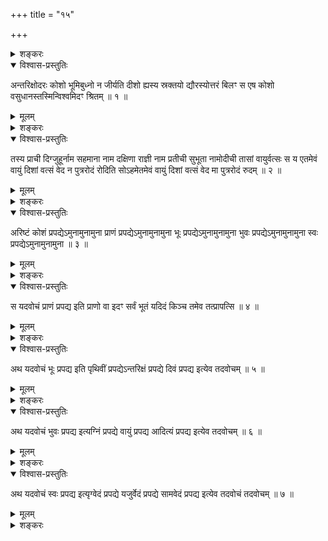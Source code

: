 +++
title = "१५"

+++

<details><summary>शङ्करः</summary>

‘अस्य कुले वीरो जायते’ इत्युक्तम् । न वीरजन्ममात्रं पितुस्त्राणाय,
‘तस्मात्पुत्रमनुशिष्टं लोक्यमाहुः’ (बृ. उ. १ । ५ । १७) इति
श्रुत्यन्तरात् । अतस्तद्दीर्घायुष्ट्वं कथं स्यादित्येवमर्थं
कोशविज्ञानारम्भः । अभ्यर्हितविज्ञानव्यासङ्गादनन्तरमेव
नोक्तं तदिदानीमेव आरभ्यते —
</details>

<details open><summary>विश्वास-प्रस्तुतिः</summary>

अन्तरिक्षोदरः कोशो भूमिबुध्नो न जीर्यति दीशो ह्यस्य स्रक्तयो
द्यौरस्योत्तरं बिलꣳ स एष कोशो
वसुधानस्तस्मिन्विश्वमिदꣳ श्रितम् ॥
१ ॥
</details>

<details><summary>मूलम्</summary>

अन्तरिक्षोदरः कोशो भूमिबुध्नो न जीर्यति दीशो ह्यस्य स्रक्तयो
द्यौरस्योत्तरं बिलꣳ स एष कोशो
वसुधानस्तस्मिन्विश्वमिदꣳ श्रितम् ॥
१ ॥
</details>

<details><summary>शङ्करः</summary>

अन्तरिक्षम् उदरम् अन्तःसुषिरं यस्य सोऽयम् अन्तरिक्षोदरः, कोशः कोश इव
अनेकधर्मसादृश्यात्कोशः ; स च भूमिबुध्नः भूमिर्बुध्नो मूलं यस्य स
भूमिबुध्नः, न जीर्यति न विनश्यति, त्रैलोक्यात्मकत्वात् ।
सहस्रयुगकालावस्थायी हि सः । दिशो हि अस्य
सर्वाः स्रक्तयः कोणाः । द्यौरस्य कोशस्य उत्तरम् ऊर्ध्वं बिलम् ; स एष
यथोक्तगुणः कोशः वसुधानः वसु धीयतेऽस्मिन्प्राणिनां कर्मफलाख्यम् ,
अतो वसुधानः । तस्मिन्नन्तः विश्वं समस्तं प्राणिकर्मफलं सह तत्साधनैः इदं
यद्गृह्यते प्रत्यक्षादिप्रमाणैः श्रितम् आश्रितं स्थितमित्यर्थः ॥
</details>

<details open><summary>विश्वास-प्रस्तुतिः</summary>

तस्य प्राची दिग्जुहूर्नाम सहमाना नाम दक्षिणा राज्ञी नाम प्रतीची सुभूता
नामोदीची तासां वायुर्वत्सः स य एतमेवं वायुं दिशां वत्सं वेद न
पुत्ररोदं रोदिति सोऽहमेतमेवं वायुं दिशां वत्सं वेद मा
पुत्ररोदं रुदम् ॥ २ ॥
</details>

<details><summary>मूलम्</summary>

तस्य प्राची दिग्जुहूर्नाम सहमाना नाम दक्षिणा राज्ञी नाम प्रतीची सुभूता
नामोदीची तासां वायुर्वत्सः स य एतमेवं वायुं दिशां वत्सं वेद न
पुत्ररोदं रोदिति सोऽहमेतमेवं वायुं दिशां वत्सं वेद मा
पुत्ररोदं रुदम् ॥ २ ॥
</details>

<details><summary>शङ्करः</summary>

तस्यास्य प्राची दिक् प्राग्गतो भागः जुहूर्नाम जुह्वत्यस्यां दिशि कर्मिणः
प्राङ्मुखाः सन्त इति जुहूर्नाम । सहमाना नाम सहन्तेऽस्यां पापकर्मफलानि
यमपुर्यां प्राणिन इति सहमाना नाम दक्षिणा दिक् । तथा राज्ञी नाम
प्रतीची पश्चिमा दिक् , राज्ञी राज्ञा वरुणेनाधिष्ठिता,
सन्ध्यारागयोगाद्वा । सुभूता नाम
भूतिमद्भिरीश्वरकुबेरादिभिरधिष्ठितत्वात्
सुभूता नाम उदीची । तासां दिशां वायुः वत्सः, दिग्जत्वाद्वायोः, पुरोवात
इत्यादिदर्शनात् । स यः कश्चित् पुत्रदीर्घजीवितार्थी एवं यथोक्तगुणं
वायुं दिशां वत्सम् अमृतं वेद, स न पुत्ररोदं पुत्रनिमित्तं रोदनं न
रोदिति, पुत्रो न म्रियत इत्यर्थः । यत एवं विशिष्टं
कोशदिग्वत्सविषयं विज्ञानम् , अतः सोऽहं
पुत्रजीवितार्थी एवमेतं वायुं दिशां वत्सं वेद
जाने । अतः पुत्ररोदं मा रुदं पुत्रमरणनिमित्तं पुत्ररोदो मम मा
भूदित्यर्थः ॥
</details>

<details open><summary>विश्वास-प्रस्तुतिः</summary>

अरिष्टं कोशं प्रपद्येऽमुनामुनामुना प्राणं प्रपद्येऽमुनामुनामुना भूः
प्रपद्येऽमुनामुनामुना भुवः प्रपद्येऽमुनामुनामुना स्वः
प्रपद्येऽमुनामुनामुना ॥ ३ ॥
</details>

<details><summary>मूलम्</summary>

अरिष्टं कोशं प्रपद्येऽमुनामुनामुना प्राणं प्रपद्येऽमुनामुनामुना भूः
प्रपद्येऽमुनामुनामुना भुवः प्रपद्येऽमुनामुनामुना स्वः
प्रपद्येऽमुनामुनामुना ॥ ३ ॥
</details>

<details><summary>शङ्करः</summary>

अरिष्टम् अविनाशिनं कोशं यथोक्तं प्रपद्ये प्रपन्नोऽस्मि पुत्रायुषे ।
अमुनामुनामुनेति त्रिर्नाम गृह्णाति पुत्रस्य । तथा प्राणं
प्रपद्येऽमुनामुनामुना, भूः प्रपद्येऽमुनामुनामुना, भुवः
प्रपद्येऽमुनामुनामुना, स्वः प्रपद्येऽमुनामुनामुना, सर्वत्र
प्रपद्ये इति त्रिर्नाम गृह्णाति पुनः पुनः ॥
</details>

<details open><summary>विश्वास-प्रस्तुतिः</summary>

स यदवोचं प्राणं प्रपद्य इति प्राणो वा इदꣳ सर्वं भूतं यदिदं किञ्च तमेव
तत्प्रापत्सि ॥ ४ ॥
</details>

<details><summary>मूलम्</summary>

स यदवोचं प्राणं प्रपद्य इति प्राणो वा इदꣳ सर्वं भूतं यदिदं किञ्च तमेव
तत्प्रापत्सि ॥ ४ ॥
</details>

<details><summary>शङ्करः</summary>

स यदवोचं प्राणं प्रपद्य इति व्याख्यानार्थमुपन्यासः । प्राणो वा इदꣳ सर्वं
भूतं यदिदं जगत् । ‘यथा वा अरा नाभौ’ (छा. उ. ७ । १३ । १) इति वक्ष्यति ।
अतस्तमेव सर्वं तत् तेन प्राणप्रतिपादनेन प्रापत्सि प्रपन्नोऽभूवम् ॥
</details>

<details open><summary>विश्वास-प्रस्तुतिः</summary>

अथ यदवोचं भूः प्रपद्य इति पृथिवीं प्रपद्येऽन्तरिक्षं प्रपद्ये दिवं
प्रपद्य इत्येव तदवोचम् ॥ ५ ॥
</details>

<details><summary>मूलम्</summary>

अथ यदवोचं भूः प्रपद्य इति पृथिवीं प्रपद्येऽन्तरिक्षं प्रपद्ये दिवं
प्रपद्य इत्येव तदवोचम् ॥ ५ ॥
</details>

<details><summary>शङ्करः</summary>

तथा भूः प्रपद्ये इति त्रींल्लोकान्भूरादीन्प्रपद्ये इति तदवोचम् ॥
</details>

<details open><summary>विश्वास-प्रस्तुतिः</summary>

अथ यदवोचं भुवः प्रपद्य इत्यग्निं प्रपद्ये वायुं प्रपद्य आदित्यं प्रपद्य
इत्येव तदवोचम् ॥ ६ ॥
</details>

<details><summary>मूलम्</summary>

अथ यदवोचं भुवः प्रपद्य इत्यग्निं प्रपद्ये वायुं प्रपद्य आदित्यं प्रपद्य
इत्येव तदवोचम् ॥ ६ ॥
</details>

<details><summary>शङ्करः</summary>

अथ यदवोचं भुवः प्रपद्ये इति, अग्न्यादीन्प्रपद्ये इति तदवोचम् ॥
</details>

<details open><summary>विश्वास-प्रस्तुतिः</summary>

अथ यदवोचं स्वः प्रपद्य इत्यृग्वेदं प्रपद्ये यजुर्वेदं प्रपद्ये सामवेदं
प्रपद्य इत्येव तदवोचं तदवोचम् ॥ ७ ॥
</details>

<details><summary>मूलम्</summary>

अथ यदवोचं स्वः प्रपद्य इत्यृग्वेदं प्रपद्ये यजुर्वेदं प्रपद्ये सामवेदं
प्रपद्य इत्येव तदवोचं तदवोचम् ॥ ७ ॥
</details>

<details><summary>शङ्करः</summary>

अथ यदवोचं स्वः प्रपद्ये इति, ऋग्वेदादीन्प्रपद्ये इत्येव तदवोचमिति ।
उपरिष्टान्मन्त्रान् जपेत् ततः पूर्वोक्तमजरं कोशं सदिग्वत्सं
यथावद्ध्यात्वा । द्विर्वचनमादरार्थम् ॥

इति पञ्चदशखण्डभाष्यम् ॥
</details>